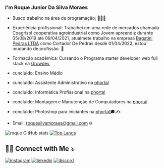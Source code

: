 ### I'm Roque Junior Da Silva Moraes

- Busco trabalho na área de programação; 👨🏻‍💻

- Experiência profissional: Trabalhei em uma rede de mercados chamada Coagrisol cooperativa agroindustrial como Jovem apreendiz durante 05/08/2019 até 09/04/2021, atualmete trabalho na empresa [Bagatini Pedras LTDA](https://www.bagatinipedras.com.br/) como Cortador De Pedras desde 01/04/2022, estou mudando de profissão. 💼

- Formação acadêmica: Cursando o Programa starter developer web full stack na [Growdev](https://www.growdev.com.br/), 
- cuncluido: Ensino Médio 
- cuncluido: Assistente Administrativo na [phortal](https://escolaporthal.com.br/)
- concluido: Informática Profissional na [phortal](https://escolaporthal.com.br/)
- concluido: Montagem e Manutenção de Computadores na [phortal](https://escolaporthal.com.br/)
- concluido: Photoshop para iniciantes na [phortal](https://escolaporthal.com.br/)🎓✍️

- Email: [roquesilvamoraes@gmail.com]() 🌐

![roque GitHub stats](https://github-readme-stats.vercel.app/api?username=roque-junior&show_icons=true&theme=radical)
[![Top Langs](https://github-readme-stats.vercel.app/api/top-langs/?username=roque-junior&hide_progresst=true)](https://github.com/roque-junior/github-readme-stats)

## 🤝🏻 Connect with Me ⤵️
                                                      
[![instagram](https://img.shields.io/badge/Instagram-E4405F?style=for-the-badge&logo=instagram&logoColor=white)](https://www.instagram.com/roque_s_moraes/)
[![linkedin](https://img.shields.io/badge/LinkedIn-0077B5?style=for-the-badge&logo=linkedin&logoColor=white)]()
[![discord](https://img.shields.io/badge/Discord-7289DA?style=for-the-badge&logo=discord&logoColor=white)]()

